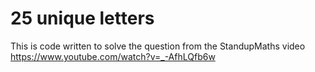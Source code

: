 # 25 unique letters

This is code written to solve the question from the StandupMaths video https://www.youtube.com/watch?v=_-AfhLQfb6w 

